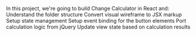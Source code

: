In this project, we're going to build Change Calculator in React and:
Understand the folder structure
Convert visual wireframe to JSX markup
Setup state management
Setup event binding for the button elements
Port calculation logic from jQuery
Update view state based on calculation results